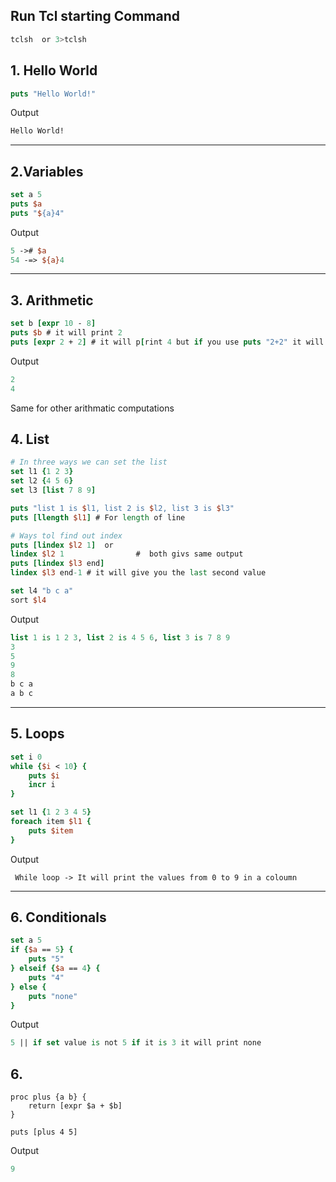  ## Run Tcl starting Command
 ```bash
tclsh  or 3>tclsh
```
## 1. Hello World 
 ```tcl
puts "Hello World!"
```
Output
```tcl
Hello World!
```
---
## 2.Variables
```tcl
set a 5
puts $a
puts "${a}4"
```
Output 
```tcl
5 -># $a
54 -=> ${a}4
```
---

## 3. Arithmetic
```tcl
set b [expr 10 - 8]
puts $b # it will print 2
puts [expr 2 + 2] # it will p[rint 4 but if you use puts "2+2" it will give you 2+2 only nopt the addition !. 
```
Output 
```tcl
2
4
```
Same for other arithmatic computations

## 4. List
```tcl
# In three ways we can set the list
set l1 {1 2 3}
set l2 {4 5 6}
set l3 [list 7 8 9]

puts "list 1 is $l1, list 2 is $l2, list 3 is $l3"
puts [llength $l1] # For length of line

# Ways tol find out index
puts [lindex $l2 1]  or
lindex $l2 1                #  both givs same output
puts [lindex $l3 end]
lindex $l3 end-1 # it will give you the last second value

set l4 "b c a"
sort $l4
```
Output
```tcl
list 1 is 1 2 3, list 2 is 4 5 6, list 3 is 7 8 9
3
5
9
8
b c a
a b c
```
---

## 5. Loops
```tcl
set i 0
while {$i < 10} {
    puts $i
    incr i
}

set l1 {1 2 3 4 5}
foreach item $l1 {
    puts $item
}
```
Output
```
 While loop -> It will print the values from 0 to 9 in a coloumn

```
---

## 6. Conditionals
```tcl
set a 5
if {$a == 5} {
    puts "5"
} elseif {$a == 4} {
    puts "4"
} else {
    puts "none"
}
```
Output
```tcl
5 || if set value is not 5 if it is 3 it will print none
```

## 6. 
```tch
proc plus {a b} {
    return [expr $a + $b]
}

puts [plus 4 5]
```
Output
```tcl
9
```
